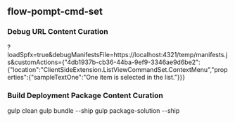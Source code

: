 ## flow-pompt-cmd-set

### Debug URL Content Curation
?loadSpfx=true&debugManifestsFile=https://localhost:4321/temp/manifests.js&customActions={"4db1937b-cb36-44ba-9ef9-3346ae9d6be2":{"location":"ClientSideExtension.ListViewCommandSet.ContextMenu","properties":{"sampleTextOne":"One item is selected in the list."}}}


### Build Deployment Package Content Curation
gulp clean
gulp bundle --ship
gulp package-solution --ship
